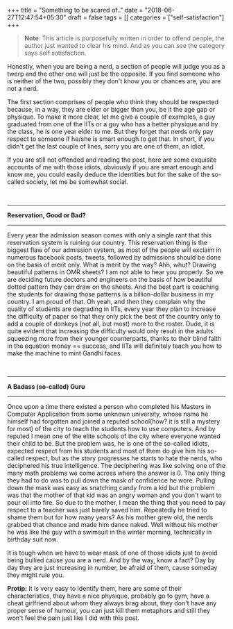 +++
title = "Something to be scared of.."
date = "2018-06-27T12:47:54+05:30"
draft = false
tags = []
categories = ["self-satisfaction"]
+++
> **Note**: This article is purposefully written in order to offend people, the author just wanted to clear his mind. And as you can see the category says self satisfaction.

Honestly, when you are being a nerd, a section of people will judge you as a twerp and the other one will just be the opposite. If you find someone who is neither of the two, possibly they don't know you or chances are, you are not a nerd.

The first section comprises of people who think they should be respected because, in a way, they are elder or bigger than you, be it the age gap or physique. To make it more clear, let me give a couple of examples, a guy graduated from one of the IITs or a guy who has a better physique and by the class, he is one year elder to me. But they forget that nerds only pay respect to someone if he/she is smart enough to get that. In short, if you didn't get the last couple of lines, sorry you are one of them, an idiot.

If you are still not offended and reading the post, here are some exquisite accounts of me with those idiots, obviously if you are smart enough and know me, you could easily deduce the identities but for the sake of the so-called society, let me be somewhat social.

<br><hr>
**Reservation, Good or Bad?**
<hr>
Every year the admission season comes with only a single rant that this reservation system is ruining our country. This reservation thing is the biggest flaw of our admission system, as most of the people will exclaim in numerous facebook posts, tweets, followed by admissions should be done on the basis of merit only. What is merit by the way? Ahh, whut? Drawing beautiful patterns in OMR sheets? I am not able to hear you properly. So we are deciding future doctors and engineers on the basis of how beautiful dotted pattern they can draw on the sheets. And the best part is coaching the students for drawing those patterns is a billion-dollar business in my country. I am proud of that. Oh yeah, and then they complain why the quality of students are degrading in IITs, every year they plan to increase the difficulty of paper so that they only pick the best of the country only to add a couple of donkeys (not all, but most) more to the roster. Dude, it is quite evident that increasing the difficulty would only result in the adults squeezing more from their younger counterparts, thanks to their blind faith in the equation money == success, and IITs will definitely teach you how to make the machine to mint Gandhi faces.

<br><hr>
**A Badass (so-called) Guru**
<hr>
Once upon a time there existed a person who completed his Masters in Computer Application from some unknown university, whose name he himself had forgotten and joined a reputed school(how? it is still a mystery for most) of the city to teach the students how to use computers. And by reputed I mean one of the elite schools of the city where everyone wanted their child to be. But the problem was, he is one of the so-called idiots, expected respect from his students and most of them do give him his so-called respect, but as the story progresses he starts to hate the nerds, who deciphered his true intelligence. The deciphering was like solving one of the many math problems we come across where the answer is 0. The only thing they had to do was to pull down the mask of confidence he wore. Pulling down the mask was easy as snatching candy from a kid but the problem was that the mother of that kid was an angry woman and you don't want to pour oil into fire. So due to the mother, I mean the thing that you need to pay respect to a teacher was just barely saved him. Repeatedly he tried to shame them but for how many years? As his mother grew old, the nerds grabbed that chance and made him dance naked. Well without his mother he was like the guy with a swimsuit in the winter morning, technically in birthday suit now.

It is tough when we have to wear mask of one of those idiots just to avoid being bullied cause you are a nerd. And by the way, know a fact? Day by day they are just increasing in number, be afraid of them, cause someday they might rule you. 

**Protip:**  It is very easy to identify them, here are some of their characteristics, they have a nice physique, probably go to gym, have a cheat girlfriend about whom they always brag about, they don't have any proper sense of humour, you can just kill them metaphors and still they won't feel the pain just like I did with this post.
